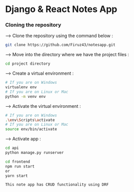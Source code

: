 # Django & React Notes App
</div>

### Cloning the repository

--> Clone the repository using the command below :
```bash
git clone https://github.com/Firuz43/notesapp.git

```

--> Move into the directory where we have the project files : 
```bash
cd project directory

```

--> Create a virtual environment :
```bash
# If you are on Windows
virtualenv env
# If you are on Linux or Mac
python -m venv env
```

--> Activate the virtual environment :
```bash
# If you are on Windows
.\env\Scripts\activate
# If you are on Linux or Mac
source env/bin/activate
```
--> Activate app :
```bash
cd api 
python manage.py runserver

cd frontend 
npm run start
or
yarn start

This note app has CRUD functionality using DRF
